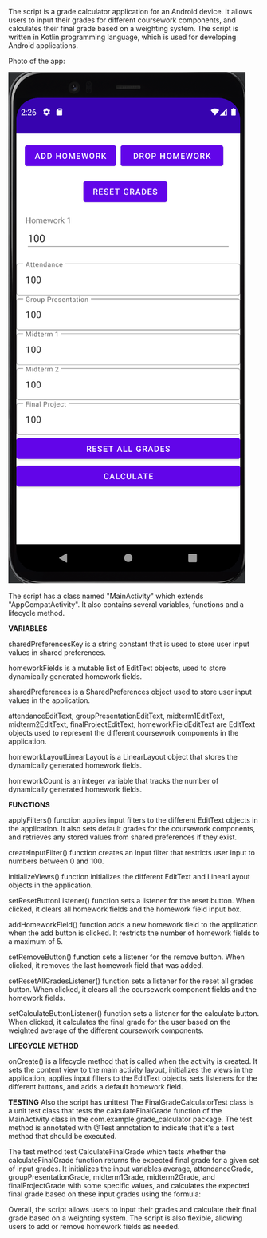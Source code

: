 The script is a grade calculator application for an Android device. It allows users to input their grades for different coursework components, and calculates their final grade based on a weighting system. The script is written in Kotlin programming language, which is used for developing Android applications.

Photo of the app:

![alt text](https://github.com/Anna377/android_app_grade_calculator/blob/main/app/app_screenshot.png?raw=true)

The script has a class named "MainActivity" which extends "AppCompatActivity". It also contains several variables, functions and a lifecycle method.

**VARIABLES**

sharedPreferencesKey is a string constant that is used to store user input values in shared preferences.

homeworkFields is a mutable list of EditText objects, used to store dynamically generated homework fields. 

sharedPreferences is a SharedPreferences object used to store user input values in the application.

attendanceEditText, groupPresentationEditText, midterm1EditText, midterm2EditText, finalProjectEditText, homeworkFieldEditText are EditText objects used to represent the different coursework components in the application.

homeworkLayoutLinearLayout is a LinearLayout object that stores the dynamically generated homework fields.

homeworkCount is an integer variable that tracks the number of dynamically generated homework fields.


**FUNCTIONS**

applyFilters() function applies input filters to the different EditText objects in the application. It also sets default grades for the coursework components, and retrieves any stored values from shared preferences if they exist.

createInputFilter() function creates an input filter that restricts user input to numbers between 0 and 100.

initializeViews() function initializes the different EditText and LinearLayout objects in the application.

setResetButtonListener() function sets a listener for the reset button. When clicked, it clears all homework fields and the homework field input box.

addHomeworkField() function adds a new homework field to the application when the add button is clicked. It restricts the number of homework fields to a maximum of 5.

setRemoveButton() function sets a listener for the remove button. When clicked, it removes the last homework field that was added.

setResetAllGradesListener() function sets a listener for the reset all grades button. When clicked, it clears all the coursework component fields and the homework fields.

setCalculateButtonListener() function sets a listener for the calculate button. When clicked, it calculates the final grade for the user based on the weighted average of the different coursework components.


**LIFECYCLE METHOD**

onCreate() is a lifecycle method that is called when the activity is created. It sets the content view to the main activity layout, initializes the views in the application, applies input filters to the EditText objects, sets listeners for the different buttons, and adds a default homework field.

**TESTING**
Also the script has unittest The FinalGradeCalculatorTest class is a unit test class that tests the calculateFinalGrade function of the MainActivity class in the com.example.grade_calculator package. The test method is annotated with @Test annotation to indicate that it's a test method that should be executed.

The test method test CalculateFinalGrade which tests whether the calculateFinalGrade function returns the expected final grade for a given set of input grades. It initializes the input variables average, attendanceGrade, groupPresentationGrade, midterm1Grade, midterm2Grade, and finalProjectGrade with some specific values, and calculates the expected final grade based on these input grades using the formula:

Overall, the script allows users to input their grades and calculate their final grade based on a weighting system. The script is also flexible, allowing users to add or remove homework fields as needed.